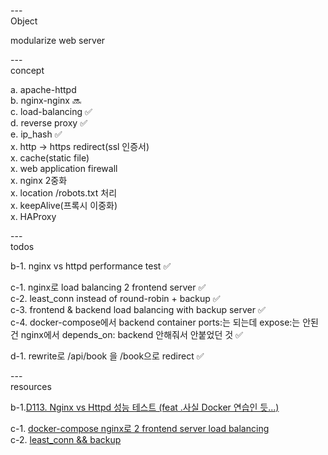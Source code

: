 ---\
Object

modularize web server 




---\
concept

a. apache-httpd\
b. nginx-nginx :soon:\
c. load-balancing :white_check_mark:\
d. reverse proxy :white_check_mark:\
e. ip_hash :white_check_mark:\
x. http -> https redirect(ssl 인증서)\
x. cache(static file)\
x. web application firewall\
x. nginx 2중화\
x. location /robots.txt 처리\
x. keepAlive(프록시 이중화)\
x. HAProxy




---\
todos

b-1. nginx vs httpd performance test :white_check_mark:

c-1. nginx로 load balancing 2 frontend server :white_check_mark:\
c-2. least_conn instead of round-robin + backup :white_check_mark:\
c-3. frontend & backend load balancing with backup server :white_check_mark:\
c-4. docker-compose에서 backend container ports:는 되는데 expose:는 안된건 nginx에서 depends_on: backend 안해줘서 안붙었던 것 :white_check_mark:

d-1. rewrite로 /api/book 을 /book으로 redirect :white_check_mark:



---\
resources


b-1.[D113. Nginx vs Httpd 성능 테스트 (feat .사실 Docker 연습인 듯...)](https://www.youtube.com/watch?v=as97A61FNSs&list=PLogzC_RPf25Fx3eNZzxLVw3dOL7r4XIUk&index=15&ab_channel=SeungchulPark)

c-1. [docker-compose nginx로 2 frontend server load balancing](https://smoh.tistory.com/340) \
c-2. [least_conn && backup](https://cloud-oky.tistory.com/382) 

